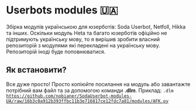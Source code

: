 # Userbots modules 🇺🇦
Збірка модулів українською для юзерботів: Soda Userbot, Netfoll, Hikka та інших. Оскільки модуль Heta та багато юзерботів офіційно не підтримують українську мову, то я вирішив зробити власний репозиторій з модулями які перекладені на українську мову. Репозиторій іноді буде поповнюватися.
<h2 border="none"> Як встановити?</h2>

Все дуже просто! Просто копіюйте посилання на модуль або завантажте потрібний вам файл та за допомогою команди **.dlm**. Приклад: <code>.dlm https://github.com/nobianer/SodaUserbot-modules-UA/raw/16b3c0a912b393ffbc11b3e716817ce12fdc7a81/modules/AFK.py</code> 
